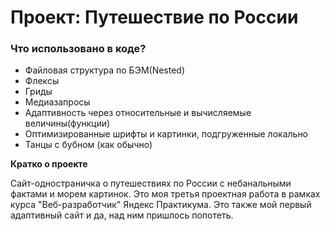 ﻿# Проект: Путешествие по России

### Что использовано в коде?
* Файловая структура по БЭМ(Nested)
* Флексы
* Гриды
* Медиазапросы
* Адаптивность через относительные и вычисляемые величины(функции)
* Оптимизированные шрифты и картинки, подгруженные локально
* Танцы с бубном (как обычно)

**Кратко о проекте**

Сайт-одностраничка о путешествиях по России с небанальными фактами и морем картинок. Это моя третья проектная работа в рамках курса "Веб-разработчик" Яндекс Практикума. Это также мой первый адаптивный сайт и да, над ним пришлось попотеть.

